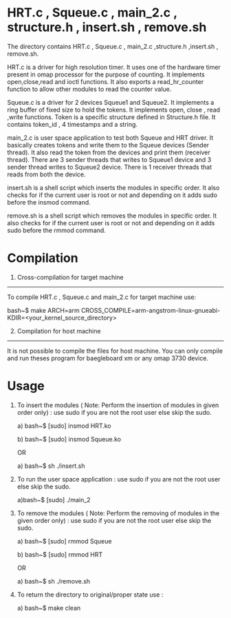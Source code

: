 HRT.c , Squeue.c , main_2.c , structure.h , insert.sh , remove.sh
=================================================================
The directory contains  HRT.c , Squeue.c , main_2.c ,structure.h ,insert.sh , remove.sh.

HRT.c  is a driver for high resolution timer. It uses one of the hardware timer present 
in omap processor for the purpose of counting. It implements open,close,read and ioctl functions.
It also exports a read_hr_counter function to allow other modules to read the counter value.

Squeue.c is a driver for 2 devices Squeue1 and Squeue2. It implements a ring buffer of fixed size to hold the tokens.
It implements open, close , read ,write functions. Token is a specific structure defined in Structure.h file.
It contains token_id , 4 timestamps and a string.

main_2.c is user space application to test both Squeue and HRT driver.
It basically creates tokens and write them to the Squeue devices (Sender thread).
It also read the token from the devices and print them (receiver thread).
There are 3 sender threads that writes to Squeue1 device and 3 sender thread writes to Squeue2 device.
There is 1 receiver threads that reads from both the device.

insert.sh is a shell script which inserts the modules in specific order. It also checks for if the current user
is root or not and depending on it adds sudo before the insmod command.

remove.sh is a shell script which removes the modules in specific order. It also checks for if the current user
is root or not and depending on it adds sudo before the rmmod command. 




Compilation 
============
1) Cross-compilation for target machine
----------------------------------------
To compile HRT.c , Squeue.c and main_2.c for target machine use:

bash~$ make ARCH=arm CROSS_COMPILE=arm-angstrom-linux-gnueabi- KDIR=<your_kernel_source_directory>


2) Compilation for host machine
--------------------------------
It is not possible to compile the files for host machine.
You can only compile and run theses program for baegleboard xm or any omap 3730 device.


Usage
=============

1) To insert the modules ( Note: Perform the insertion of modules in given order only) :
	use sudo if you are not the root user else skip the sudo.
	
	a) bash~$ [sudo] insmod HRT.ko
	
	b) bash~$ [sudo] insmod Squeue.ko

	OR

	a) bash~$ sh ./insert.sh


2) To run the user space application :
	use sudo if you are not the root user else skip the sudo.
	
	a)bash~$ [sudo] ./main_2

3) To remove the modules ( Note: Perform the removing of modules in the given order only) :
	use sudo if you are not the root user else skip the sudo.
	
	a) bash~$ [sudo] rmmod Squeue
	
	b) bash~$ [sudo] rmmod HRT

	OR

	a) bash~$ sh ./remove.sh
	
	
4) To return the directory to original/proper state use :

	a) bash~$ make clean